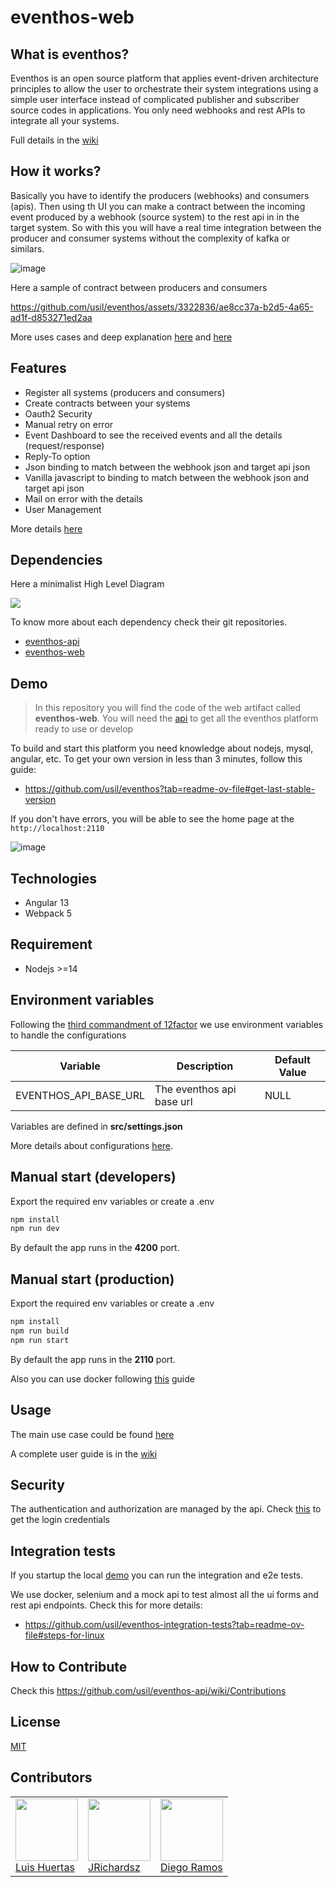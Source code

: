 # eventhos-web

## What is eventhos?

Eventhos is an open source platform that applies event-driven architecture principles to allow the user to orchestrate their system integrations using a simple user interface instead of complicated publisher and subscriber source codes in applications. You only need webhooks and rest APIs to integrate all your systems.

Full details in the [wiki](https://github.com/usil/eventhos/wiki)

## How it works?

Basically you have to identify the producers (webhooks) and consumers (apis). Then using th UI you can make a contract between the incoming event produced by a webhook (source system) to the rest api in in the target system. So with this you will have a real time integration between the producer and consumer systems without the complexity of kafka or similars.

![image](https://github.com/usil/eventhos/assets/3322836/2fafd3ab-5ad0-4cd8-a413-78caa15069a2)

Here a sample of contract between producers and consumers

https://github.com/usil/eventhos/assets/3322836/ae8cc37a-b2d5-4a65-ad1f-d853271ed2aa

More uses cases and deep explanation [here](https://github.com/usil/eventhos/wiki/Real-Use-Cases) and [here](https://github.com/usil/eventhos-web/wiki/SendEvent)

## Features

- Register all systems (producers and  consumers)
- Create contracts between your systems
- Oauth2 Security
- Manual retry  on error
- Event Dashboard to see the received events and all the details (request/response)
- Reply-To option
- Json binding to match between the webhook json and target api json
- Vanilla javascript to binding to match between the webhook json and target api json
- Mail on error with the details
- User Management

More details [here](https://github.com/usil/eventhos/wiki/Features)

## Dependencies

Here a minimalist High Level Diagram

![](https://www.planttext.com/api/plantuml/png/LOv13e0W30JlVGNXpXSCFp556Y11CBJgzyM3YhVjP9fTou9DzZL3eqMmX4oA3f9OUSOjAMIb-rrkO3hGm58RXiywoVsj3ZHu57J8f9u0eszQ2b7CD5R1MFiAxxkbullC2m00)

To know more about each dependency check their git repositories.

- [eventhos-api](https://github.com/usil/eventhos-api)
- [eventhos-web](https://github.com/usil/eventhos-web)

## Demo

> In this repository you will find the code of the web artifact called **eventhos-web**. You will need the [api](https://github.com/usil/eventhos-api) to get all the eventhos platform ready to use or develop

To build and start this platform you need knowledge about nodejs, mysql, angular, etc. To get your own version in less than 3 minutes, follow this guide:

- https://github.com/usil/eventhos?tab=readme-ov-file#get-last-stable-version

If you don't have errors, you will be able to see the home page at the `http://localhost:2110`

![image](https://github.com/usil/eventhos-web/assets/3322836/07394895-047a-428c-8dbf-72175f40f45e)


## Technologies

- Angular 13
- Webpack 5

## Requirement

- Nodejs >=14

## Environment variables

Following the [third commandment of 12factor](https://12factor.net/config) we use environment variables to handle the configurations

| Variable                             | Description                                    | Default Value |
| ------------------------------------ | ---------------------------------------------- | ------------- |
| EVENTHOS_API_BASE_URL                       | The eventhos api base url           | NULL      |

Variables are defined in **src/settings.json**

More details about configurations [here](https://github.com/usil/eventhos-web/wiki/settings).

## Manual start (developers)

Export the required env variables or create a .env

```js
npm install
npm run dev
```

By default the app runs in the **4200** port.

## Manual start (production)

Export the required env variables or create a .env

```js
npm install
npm run build
npm run start
```
By default the app runs in the **2110** port.

Also you can use docker following [this](https://github.com/usil/eventhos-web/wiki/deployment_docker) guide

## Usage

The main use case could be found [here](https://github.com/usil/eventhos-web/wiki/SendEvent)

A complete user guide is in the [wiki](https://github.com/usil/eventhos-web/wiki)

## Security

The authentication and authorization are managed by the api. Check [this](https://github.com/usil/eventhos-api#security) to get the login credentials

## Integration tests

If you startup the local [demo](https://github.com/usil/eventhos?tab=readme-ov-file#get-last-stable-version) you can run the integration and e2e tests.

We use docker, selenium and a mock api to test almost all the ui forms and rest api endpoints. Check this for more details:

- https://github.com/usil/eventhos-integration-tests?tab=readme-ov-file#steps-for-linux


## How to Contribute

Check this https://github.com/usil/eventhos-api/wiki/Contributions

## License

[MIT](./LICENSE)


## Contributors

<table>
  <tbody>
    <td>
      <img src="https://i.ibb.co/88Tp6n5/Recurso-7.png" width="100px;"/>
      <br />
      <label><a href="https://github.com/TacEtarip">Luis Huertas</a></label>
      <br />
    </td>
    <td>
      <img src="https://avatars0.githubusercontent.com/u/3322836?s=460&v=4" width="100px;"/>
      <br />
      <label><a href="http://jrichardsz.github.io/">JRichardsz</a></label>
      <br />
    </td>
    <td>
      <img src="https://avatars.githubusercontent.com/u/66818290?s=400&u=d2f95a7497efd7fa830cf96fc2dc01120f27f3c5&v=4" width="100px;"/>
      <br />
      <label><a href="https://github.com/iSkyNavy">Diego Ramos</a></label>
      <br />
    </td>
  </tbody>
</table>
